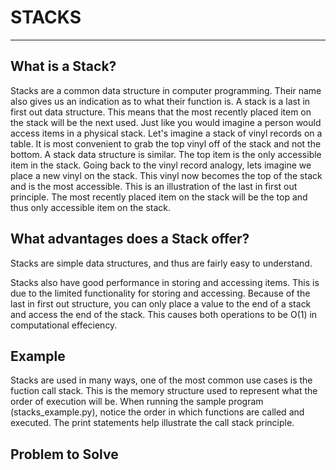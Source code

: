 # STACKS

---

## What is a Stack?

Stacks are a common data structure in computer programming. Their name also gives us an indication as to what their function is. A stack is a last in first out data structure. This means that the most recently placed item on the stack will be the next used. Just like you would imagine a person would access items in a physical stack. Let's imagine a stack of vinyl records on a table. It is most convenient to grab the top vinyl off of the stack and not the bottom. A stack data structure is similar. The top item is the only accessible item in the stack. Going back to the vinyl record analogy, lets imagine we place a new vinyl on the stack. This vinyl now becomes the top of the stack and is the most accessible. This is an illustration of the last in first out principle. The most recently placed item on the stack will be the top and thus only accessible item on the stack.

## What advantages does a Stack offer?

Stacks are simple data structures, and thus are fairly easy to understand.

Stacks also have good performance in storing and accessing items. This is due to the limited functionality for storing and accessing. Because of the last in first out structure, you can only place a value to the end of a stack and access the end of the stack. This causes both operations to be O(1) in computational effeciency.

## Example

Stacks are used in many ways, one of the most common use cases is the fuction call stack. This is the memory structure used to represent what the order of execution will be. When running the sample program (stacks_example.py), notice the order in which functions are called and executed. The print statements help illustrate the call stack principle.

## Problem to Solve
